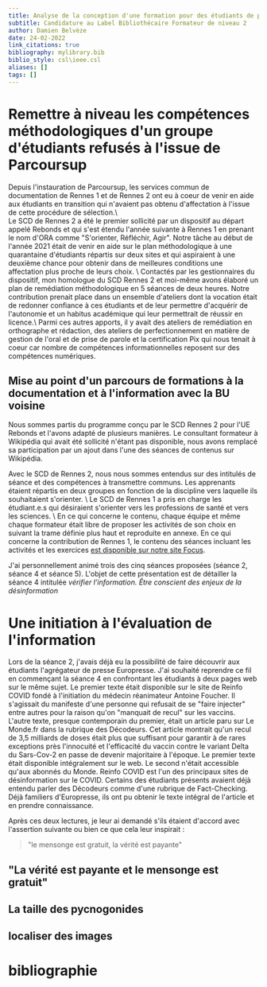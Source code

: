 ```yaml
---
title: Analyse de la conception d'une formation pour des étudiants de première année
subtitle: Candidature au Label Bibliothécaire Formateur de niveau 2
author: Damien Belvèze
date: 24-02-2022
link_citations: true
bibliography: mylibrary.bib
biblio_style: csl\ieee.csl
aliases: []
tags: []
---
```


# Remettre à niveau les compétences méthodologiques d'un groupe d'étudiants refusés à l'issue de Parcoursup

Depuis l'instauration de Parcoursup, les services commun de documentation de Rennes 1 et de Rennes 2 ont eu à coeur de venir en aide aux étudiants en transition qui n'avaient pas obtenu d'affectation à l'issue de cette procédure de sélection.\  
Le SCD de Rennes 2 a été le premier sollicité par un dispositif au départ appelé Rebonds et qui s'est étendu l'année suivante à Rennes 1 en prenant le nom d'ORA comme "S'orienter, Réfléchir, Agir". Notre tâche au début de l'année 2021 était de venir en aide sur le plan méthodologique à une quarantaine d'étudiants répartis sur deux sites et qui aspiraient à une deuxième chance pour obtenir dans de meilleures conditions une affectation plus proche de leurs choix. \ 
Contactés par les gestionnaires du dispositif, mon homologue du SCD Rennes 2 et moi-même avons élaboré un plan de remédiation méthodologique en 5 séances de deux heures. Notre contribution prenait place dans un ensemble d'ateliers dont la vocation était de redonner confiance à ces étudiants et de leur permettre d'acquérir de l'autonomie et un habitus académique qui leur permettrait de réussir en licence.\  Parmi ces autres apports, il y avait des ateliers de remédiation en orthographe et rédaction, des ateliers de perfectionnement en matière de gestion de l'oral et de prise de parole et la certification Pix qui nous tenait à coeur car nombre de compétences informationnelles reposent sur des compétences numériques.



## Mise au point d'un parcours de formations à la documentation et à l'information avec la BU voisine

Nous sommes partis du programme conçu par le SCD Rennes 2 pour l'UE Rebonds et l'avons adapté de plusieurs manières. Le consultant formateur à Wikipédia qui avait été sollicité n'étant pas disponible, nous avons remplacé sa participation par un ajout dans l'une des séances de contenus sur Wikipédia. 

Avec le SCD de Rennes 2, nous nous sommes entendus sur des intitulés de séance et des compétences à transmettre communs. Les apprenants étaient répartis en deux groupes en fonction de la discipline vers laquelle ils souhaitaient s'orienter. \ 
Le SCD de Rennes 1 a pris en charge les étudiant.e.s qui désiraient s'orienter vers les professions de santé et vers les sciences. \ 
En ce qui concerne le contenu, chaque équipe et même chaque formateur était libre de proposer les activités de son choix en suivant la trame définie plus haut et reproduite en annexe. En ce qui concerne la contribution de Rennes 1, le contenu des séances incluant les activités et les exercices [est disponible sur notre site Focus](https://focus.univ-rennes1.fr/ora).

J'ai personnellement animé trois des cinq séances proposées (séance 2, séance 4 et séance 5). L'objet de cette présentation est de détailler la séance 4 intitulée *vérifier l’information. Être conscient des enjeux de la désinformation* 

# Une initiation à l'évaluation de l'information
Lors de la séance 2, j'avais déjà eu la possibilité de faire découvrir aux étudiants l'agrégateur de presse Europresse. J'ai souhaité reprendre ce fil en commençant la séance 4 en confrontant les étudiants à deux pages web sur le même sujet. Le premier texte était disponible sur le site de Reinfo COVID fondé à l'initiation du médecin réanimateur Antoine Foucher. Il s'agissait du manifeste d'une personne qui refusait de se "faire injecter" entre autres pour la raison qu'on "manquait de recul" sur les vaccins. L'autre texte, presque contemporain du premier, était un article paru sur Le Monde.fr dans la rubrique des Décodeurs. Cet article montrait qu'un recul de 3,5 milliards de doses était plus que suffisant pour garantir à de rares exceptions près l'innocuité et l'efficacité du vaccin contre le variant Delta du Sars-Cov-2 en passe de devenir majoritaire à l'époque. 
Le premier texte était disponible intégralement sur le web. Le second n'était accessible qu'aux abonnés du Monde. Reinfo COVID est l'un des principaux sites de désinformation sur le COVID. Certains des étudiants présents avaient déjà entendu parler des Décodeurs comme d'une rubrique de Fact-Checking. Déjà familiers d'Europresse, ils ont pu obtenir le texte intégral de l'article et en prendre connaissance.


Après ces deux lectures, je leur ai demandé s'ils étaient d'accord avec l'assertion suivante ou bien ce que cela leur inspirait : 
> "le mensonge est gratuit, la vérité est payante"


## "La vérité est payante et le mensonge est gratuit"

## La taille des pycnogonides

## localiser des images






# bibliographie

